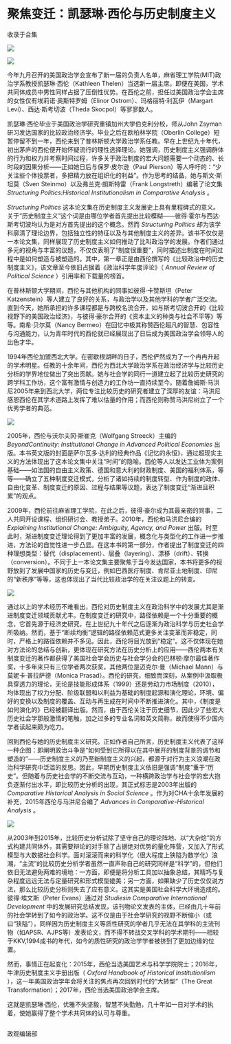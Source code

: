 # 聚焦变迁：凯瑟琳·西伦与历史制度主义


收录于合集

<img src='/images/626/2.png' width='auto' />

![](/images/626/3.jpeg)

今年九月召开的美国政治学会宣布了新一届的负责人名单，麻省理工学院(MIT)政治学系教授凯瑟琳·西伦（Kathleen
Thelen）当选新一届主席。即便在美国，学术共同体成员中男性同样占据了压倒性优势。在西伦之前，担任过美国政治学会主席的女性仅有埃莉诺·奥斯特罗姆（Elinor
Ostrom）、玛格丽特·利瓦伊（Margart Levi）、西达·斯考切波（Theda Skocpol）等寥寥数人。

凯瑟琳·西伦毕业于美国政治学研究重镇加州大学伯克利分校，师从John Zsyman研习发达国家的比较政治经济学。毕业之后在欧柏林学院（Oberlin
College）短暂停留不到一年，西伦来到了普林斯顿大学政治学系任教。早在上世纪九十年代，初出茅庐的西伦便开始怀疑流行的理性选择理论。她强调，历史制度主义强调群体的行为和权力并考察时间过程，许多关于政治制度的宏大问题需要一个动态的、长时段的因果分析——正如她日后与保罗·皮尔逊（Paul
Pierson）等人呼吁的：“少关注些个体投票者，多把精力放在组织化的利益”。作为思考的结晶，她与斯文·斯坦莫（Sven
Steinmo）以及弗兰克·朗斯特雷（Frank Longstreth）编著了论文集 _Structuring Politics:Historical
Institutionalism in Comparative Analysis_ 。

 _Structuring Politics_
这本论文集在历史制度主义发展史上具有里程碑式的意义。关于“历史制度主义”这个词是由哪位学者首先提出比较模糊——彼得·霍尔与西达·斯考切波均认为是对方首先提出的这个概念。然而
_Structuring Politics_
却为该学科廓清了理论边界，包括独立性的特征以及与其他制度主义的差异。该书不仅仅是一本论文集，同样展现了历史制度主义如何推动了比叫政治学的发展。作者们通过多元的视角与丰富的议题，不仅仅表明了“制度很重要”，同时描述出制度在时间过程中是如何塑造与被塑造的。其中，第一章正是由西伦撰写的《比较政治中的历史制度主义》，该文章至今依旧占据着《政治科学年度评论》（
_Annual Review of Political Science_ ）引用率和下载量的榜首。

在普林斯顿大学期间，西伦与其他机构的同事如彼得·卡赞斯坦（Peter
Katzenstein）等人建立了良好的关系，与政治学以及其他学科的学者广泛交流。直到今天，她所承担的许多课程都是与跨校名流合开，如与斯考切波合开的《比较视野下的美国政治经济》，与彼得·豪尔合开的《资本主义的种类与社会不平等》等等。南希·贝尔莫（Nancy
Bermeo）在回忆中极其称赞西伦超凡的智慧、包容性与沟通能力，认为青年时代的西伦就已经展现出了日后成为美国政治学会领导人的出色才华。

1994年西伦加盟西北大学。在密歇根湖畔的日子，西伦俨然成为了一个冉冉升起的学术明星。任教的十余年间，西伦为西北大学政治学系在政治经济学与比较历史分析的学界地位做出了突出贡献。她与社会学的同行一道建立起了比较历史研究的跨学科工作坊，这个富有激情与创造力的工作坊一直持续至今。随着詹姆斯·马洪尼2005年来到西北大学，两位专注比较历史的研究者建立了深厚的友谊：马洪尼感恩西伦在其学术道路上发挥了难以估量的作用；而西伦则称赞马洪尼树立了一个优秀学者的典范。

![](/images/626/4.jpeg)

2005年，西伦与沃尔夫冈·斯崔克（Wolfgang Streeck）主编的 _BeyondContinuity: Institutional Change
in Advanced Political Economies_
出版。本书英文版的封面是萨尔瓦多·达利的经典作品《记忆的永恒》，通过超现实主义的方法体现出了这本论文集中关注“时间”的隐喻。西伦等人以发达工业体为案例基础——如法国的自由主义政策、德国和意大利的财政制度、美国的福利体系，等等——确立了五种制度变迁模式，分析了诸如持续的制度转型、作为制度的政体、自由化变革、制度变迁的原因、过程与结果等议题，表达了制度变迁“渐进且积累”的观点。

2009年，西伦前往麻省理工学院，在此之后，彼得·豪尔成为其最亲密的同事，二人共同开设课程、组织研讨会、教授弟子。2010年，西伦和马洪尼合编的
_Explaining Institutional Change: Ambiguity, Agency, and Power_
出版。时至此时，渐进制度变迁理论得到了更加丰富的发展，概念化与类型化的工作进一步推进，方法论的自觉性进一步凸显。在这本书的第一部分，作者提出了制度变迁的四种理想类型：替代（displacement）、层叠（layering）、漂移（drift）、转换（conversion）。不同于上一本论文集主要聚焦于当今发达国家，本书将更多的视野放到了发展中国家的历史与变迁，例如巴西医疗制度、肯尼亚土地制度、印尼的“新秩序”等等，这也体现出了当代比较政治学的在关注议题上的转变。

![](/images/626/5.jpeg)

通过以上的学术经历不难看出，西伦对历史制度主义在政治科学中的发展尤其是渐进制度变迁领域贡献尤丰。在制度变迁的研究中，路径依赖是一个十分重要的概念，它首先源于经济史研究，在上世纪九十年代之后逐渐为政治科学与历史社会学所吸纳。然而，基于“断续均衡”逻辑的路径依赖范式更多关注变革而非稳定，同时，严格上的路径依赖并不多见。因此，西伦将目光放到“稳定”。这不仅体现在她对方法论的总结与创新，更体现在研究方法在历史分析上的应用——西伦两本有关制度变迁的著作都获得了美国社会学会历史与社会学分会的巴林顿·摩尔最佳著作奖，十多年来只有三位学者两次获奖，其他两位是迈克尔·曼（Michael
Mann）与莫妮卡·普拉萨德（Monica
Prasad）。西伦的研究，细致而深刻，从案例中汲取极具穿透力的理论，无论是技能形成体系（1999）还是劳动力市场制度（2010），均体现出了权力分配、阶级联盟和以利益为基础的制度起源和演化理论，环境、偏好的变换以及制度的覆盖、互动与再生成在时间中不断推进演化。其中，《制度是如何演化的》已经被翻译出版。然而，由于西伦关注于历史细节，因此少了些宏大历史社会学那般激情的笔触，加之过多的专业名词和英文简称，故而使得不少国内学者读起来颇为吃力。

回到西伦与她的历史制度主义研究。正如作者自己所言，历史制度主义代表了这样一种企图：即阐明政治斗争是“如何受到它所得以在其中展开的制度背景的调节和塑造的”——历史制度主义的乃至新制度主义的兴起，都源于对行为主义浪潮在政治科学研究中泛滥的反思。因此，早期历史制度主义依旧是强调“制度”重于“历史”。但随着与历史社会学的不断交流与互动，一种横跨政治学与社会学的宏大抱负逐渐付出水平，即比较历史分析的出现，其正式标志是2003年出版的
_Comparative Historical Analysis in Social Science_
。作为对CHA十余年发展的补充，2015年西伦与马洪尼合编了 _Advances in Comparative-Historical Analysis_ 。

![](/images/626/6.jpeg)

从2003年到2015年，比较历史分析试除了坚守自己的理论阵地、以“大杂烩”的方式构建共同体外，其需要辩论的对手除了占据绝对优势的量化阵营，又加入了形式模型与大数据社会科学。面对滚滚而来的科学化（很大程度上狭隘为数学化）浪潮，“主流”的比较历史分析学者虽然一直声称自己的研究同样是“科学”的，但他们依旧无法避免两难的境地：一方面，即便是将分析工具加以抽象总结，其精巧与复杂程度远远无法与定量研究和形式模型媲美；另一方面，如果缺少了历史仅仅说方法，那么比较历史分析则失去了应有意义。这其实是美国社会科学大环境造成的。彼得·埃文斯（Peter
Evans）通过对 _Studiesin Comparative International Development_
中的发展研究总结发现，该刊物论文发表的主体，已经由几十年前的社会学转到了如今的政治学。这不仅是由于社会学研究的视野不断缩小（或曰“狭隘”），同样因为历史制度主义等质性研究的学者几乎无法在其学科的主流刊物（如APSR、AJPS等）发表论文，而不得不转战交叉学科的学术期刊——相较于KKV,1994成书的年代，如今的质性研究的政治学学者被挤到了更加边缘的位置。

然而，事情正在起变化：2015年，西伦当选美国艺术与科学学院院士；2016年，牛津历史制度主义手册出版（ _Oxford Handbook of
Historical Institutionlism_ ），这一年美国政治学年会将关注的焦点再次回到时代的“大转型”（The Great
Transformation）；2017年，西伦当选美国政治学会主席。

这就是凯瑟琳·西伦，优雅不失坚毅，智慧不失勤勉，几十年如一日对学术的执着，使她赢得了整个学术共同体的认可与尊重。

  
  

  

![]()

政观编辑部

